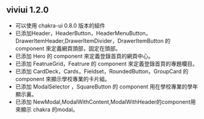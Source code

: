 ## viviui 1.2.0  
  
  - 可以使用 chakra-ui 0.8.0 版本的組件
  - 已添加Header，HeaderButton，HeaderMenuButton，DrawerItemHeader,DrawerItemDivider，DrawerItemButton 的 component 來定義網頁頭部，固定在頭部。
  - 已添加 Hero 的 component 來定義登錄首頁的網頁中心。
  - 已添加 FeatrueGrid，Featrure 的 component 來定義登錄首頁的專題欄目。
  - 已添加 CardDeck，Cards，Fieldset，RoundedButton，GroupCard 的 component 來顯示學校專業的卡片組。
  - 已添加 ModalSelector ，SquareButton 的 component 用在學校專業的學年顯示裏。 
  - 已添加 NewModal,ModalWithContent,ModalWithHeader的component用來顯示 chakra 的modal。